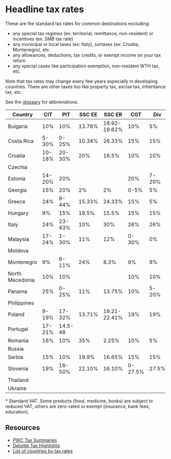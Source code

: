# Headline tax rates

These are the standard tax rates for common destinations excluding:

- any special tax regimes (ex: territorial, remittance, non-resident) or incentives (ex: SMB tax rate)
- any municipal or local taxes (ex: Italy), surtaxes (ex: Croatia, Montenegro), etc.
- any allowances, deductions, tax credits, or exempt income on your tax return
- any special cases like participation exemption, non-resident WTH tax, etc.

Note that tax rates may change every few years especially in developing countries. There are other taxes too like property tax, excise tax, inheritance tax, etc.

See the [glossary](./glossary.md) for abbreviations.

| Country         | CIT    | PIT     | SSC EE | SSC ER       | CGT     | Div   | Int   | Roy | VAT\* |
| --------------- | ------ | ------- | ------ | ------------ | ------- | ----- | ----- | --- | ----- |
| Bulgaria        | 10%    | 10%     | 13.78% | 18.92-19.62% | 10%     | 5%    | 8%    | 10% | 20%   |
| Costa Rica      | 5-30%  | 0-25%   | 10.34% | 26.33%       | 15%     | 15%   | 15%   | 15% | 13%   |
| Croatia         | 10-18% | 20-30%  | 20%    | 16.5%        | 10%     | 10%   | 10%   | 10% | 25%   |
| Czechia         |        |         |        |              |         |       |       |     |       |
| Estonia         | 14-20% | 20%     |        |              | 20%     | 7-20% | 20%   | 20% | 20%   |
| Georgia         | 15%    | 20%     | 2%     | 2%           | 0-5%    | 5%    | 5%    |     | 18%   |
| Greece          | 24%    | 9-44%   | 15.33% | 24.33%       | 15%     | 5%    | 15%   |     | 24%   |
| Hungary         | 9%     | 15%     | 18.5%  | 15.5%        | 15%     | 15%   | 15%   |     | 27%   |
| Italy           | 24%    | 23-43%  | 10%    | 30%          | 26%     | 26%   | 26%   |     | 22%   |
| Malaysia        | 17-24% | 1-30%   | 11%    | 12%          | 0-30%   | 0%    | 0%    |     | 10%   |
| Moldova         |        |         |        |              |         |       |       |     |       |
| Montenegro      | 9%     | 9-11%   | 24%    | 8.3%         | 9%      | 9%    | 9%    |     | 21%   |
| North Macedonia | 10%    | 10%     |        |              | 10%     | 10%   | 10%   |     | 18%   |
| Panama          | 25%    | 0-25%   | 11%    | 13.75%       | 10%     | 5-20% | 12.5  |     | 7%    |
| Philippines     |        |         |        |              |         |       |       |     |       |
| Poland          | 9-19%  | 17-32%  | 13.71% | 19.21-22.41% | 19%     | 19%   | 19%   |     | 23%   |
| Portugal        | 17-21% | 14.5-48 |        |              |         |       |       |     | 23%   |
| Romania         | 16%    | 10%     | 35%    | 2.25%        | 10%     | 5%    | 10%   |     | 19%   |
| Russia          |        |         |        |              |         |       |       |     |       |
| Serbia          | 15%    | 10%     | 19.9%  | 16.65%       | 15%     | 15%   | 15%   | 20% | 20%   |
| Slovenia        | 19%    | 16-50%  | 22.10% | 16.10%       | 0-27.5% | 27.5% | 27.5% |     | 22%   |
| Thailand        |        |         |        |              |         |       |       |     |       |
| Ukraine         |        |         |        |              |         |       |       |     |       |

\* Standard VAT. Some products (food, medicine, books) are subject to reduced VAT, others are zero-rated or exempt (insurance, bank fees, education).

## Resources

- [PWC Tax Summaries](https://taxsummaries.pwc.com/)
- [Deloitte Tax Highlights](https://dits.deloitte.com/#TaxGuides)
- [List of countries by tax rates](https://en.wikipedia.org/wiki/List_of_countries_by_tax_rates)
